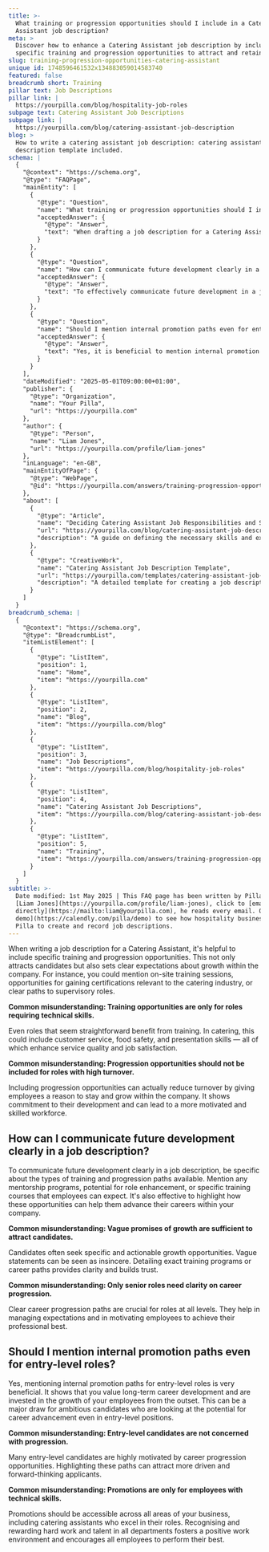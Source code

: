 ```yaml
---
title: >-
  What training or progression opportunities should I include in a Catering
  Assistant job description?
meta: >
  Discover how to enhance a Catering Assistant job description by including
  specific training and progression opportunities to attract and retain talent.
slug: training-progression-opportunities-catering-assistant
unique id: 1748596461532x134883059014583740
featured: false
breadcrumb short: Training
pillar text: Job Descriptions
pillar link: |
  https://yourpilla.com/blog/hospitality-job-roles
subpage text: Catering Assistant Job Descriptions
subpage link: |
  https://yourpilla.com/blog/catering-assistant-job-description
blog: >
  How to write a catering assistant job description: catering assistant job
  description template included.
schema: |
  {
    "@context": "https://schema.org",
    "@type": "FAQPage",
    "mainEntity": [
      {
        "@type": "Question",
        "name": "What training or progression opportunities should I include in a Catering Assistant job description?",
        "acceptedAnswer": {
          "@type": "Answer",
          "text": "When drafting a job description for a Catering Assistant, include specific training and progression opportunities to attract candidates and set clear growth expectations. Examples include on-site training sessions, certification opportunities in the catering industry, and paths to supervisory roles. Highlighting these opportunities shows investment in employee growth and can enhance job satisfaction and service quality."
        }
      },
      {
        "@type": "Question",
        "name": "How can I communicate future development clearly in a job description?",
        "acceptedAnswer": {
          "@type": "Answer",
          "text": "To effectively communicate future development in a job description, specify the types of training and career progression paths available. Include details about mentorship programs, role enhancements, or specific training courses employees can expect. Detailing these opportunities helps clarify growth paths and builds trust among potential candidates."
        }
      },
      {
        "@type": "Question",
        "name": "Should I mention internal promotion paths even for entry-level roles?",
        "acceptedAnswer": {
          "@type": "Answer",
          "text": "Yes, it is beneficial to mention internal promotion paths for entry-level roles. This demonstrates a commitment to long-term career development from the outset, which can attract ambitious candidates focused on potential career advancement. Promotions should be accessible to employees in all roles, recognising hard work and talent."
        }
      }
    ],
    "dateModified": "2025-05-01T09:00:00+01:00",
    "publisher": {
      "@type": "Organization",
      "name": "Your Pilla",
      "url": "https://yourpilla.com"
    },
    "author": {
      "@type": "Person",
      "name": "Liam Jones",
      "url": "https://yourpilla.com/profile/liam-jones"
    },
    "inLanguage": "en-GB",
    "mainEntityOfPage": {
      "@type": "WebPage",
      "@id": "https://yourpilla.com/answers/training-progression-opportunities-catering-assistant"
    },
    "about": [
      {
        "@type": "Article",
        "name": "Deciding Catering Assistant Job Responsibilities and Skills",
        "url": "https://yourpilla.com/blog/catering-assistant-job-description",
        "description": "A guide on defining the necessary skills and experience needed from a Catering Assistant, including job responsibilities."
      },
      {
        "@type": "CreativeWork",
        "name": "Catering Assistant Job Description Template",
        "url": "https://yourpilla.com/templates/catering-assistant-job-description",
        "description": "A detailed template for creating a job description for a Catering Assistant, highlighting required skills and growth opportunities."
      }
    ]
  }
breadcrumb_schema: |
  {
    "@context": "https://schema.org",
    "@type": "BreadcrumbList",
    "itemListElement": [
      {
        "@type": "ListItem",
        "position": 1,
        "name": "Home",
        "item": "https://yourpilla.com"
      },
      {
        "@type": "ListItem",
        "position": 2,
        "name": "Blog",
        "item": "https://yourpilla.com/blog"
      },
      {
        "@type": "ListItem",
        "position": 3,
        "name": "Job Descriptions",
        "item": "https://yourpilla.com/blog/hospitality-job-roles"
      },
      {
        "@type": "ListItem",
        "position": 4,
        "name": "Catering Assistant Job Descriptions",
        "item": "https://yourpilla.com/blog/catering-assistant-job-description"
      },
      {
        "@type": "ListItem",
        "position": 5,
        "name": "Training",
        "item": "https://yourpilla.com/answers/training-progression-opportunities-catering-assistant"
      }
    ]
  }
subtitle: >-
  Date modified: 1st May 2025 | This FAQ page has been written by Pilla Founder,
  [Liam Jones](https://yourpilla.com/profile/liam-jones), click to [email Liam
  directly](https://mailto:liam@yourpilla.com), he reads every email. Or [book a
  demo](https://calendly.com/pilla/demo) to see how hospitality businesses use
  Pilla to create and record job descriptions.
---
```

When writing a job description for a Catering Assistant, it's helpful to include specific training and progression opportunities. This not only attracts candidates but also sets clear expectations about growth within the company. For instance, you could mention on-site training sessions, opportunities for gaining certifications relevant to the catering industry, or clear paths to supervisory roles.

**Common misunderstanding: Training opportunities are only for roles requiring technical skills.**

Even roles that seem straightforward benefit from training. In catering, this could include customer service, food safety, and presentation skills — all of which enhance service quality and job satisfaction.

**Common misunderstanding: Progression opportunities should not be included for roles with high turnover.**

Including progression opportunities can actually reduce turnover by giving employees a reason to stay and grow within the company. It shows commitment to their development and can lead to a more motivated and skilled workforce.

## How can I communicate future development clearly in a job description?

To communicate future development clearly in a job description, be specific about the types of training and progression paths available. Mention any mentorship programs, potential for role enhancement, or specific training courses that employees can expect. It's also effective to highlight how these opportunities can help them advance their careers within your company.

**Common misunderstanding: Vague promises of growth are sufficient to attract candidates.**

Candidates often seek specific and actionable growth opportunities. Vague statements can be seen as insincere. Detailing exact training programs or career paths provides clarity and builds trust.

**Common misunderstanding: Only senior roles need clarity on career progression.**

Clear career progression paths are crucial for roles at all levels. They help in managing expectations and in motivating employees to achieve their professional best.

## Should I mention internal promotion paths even for entry-level roles?

Yes, mentioning internal promotion paths for entry-level roles is very beneficial. It shows that you value long-term career development and are invested in the growth of your employees from the outset. This can be a major draw for ambitious candidates who are looking at the potential for career advancement even in entry-level positions.

**Common misunderstanding: Entry-level candidates are not concerned with progression.**

Many entry-level candidates are highly motivated by career progression opportunities. Highlighting these paths can attract more driven and forward-thinking applicants.

**Common misunderstanding: Promotions are only for employees with technical skills.**

Promotions should be accessible across all areas of your business, including catering assistants who excel in their roles. Recognising and rewarding hard work and talent in all departments fosters a positive work environment and encourages all employees to perform their best.
